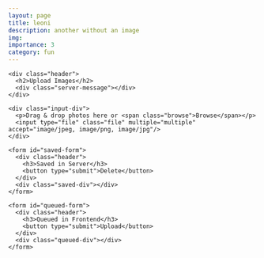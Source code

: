 ```yaml
---
layout: page
title: leoni
description: another without an image
img:
importance: 3
category: fun
---
```


<!DOCTYPE html>
<html lang="en">
<head>
  <meta charset="UTF-8">
  <meta http-equiv="X-UA-Compatible" content="IE=edge">
  <meta name="viewport" content="width=device-width, initial-scale=1.0">
  <link rel="stylesheet" href="css/styles.css">
  <title>Document</title>
</head>
<body>

  <main class="app">
    
    <div class="header">
      <h2>Upload Images</h2>
      <div class="server-message"></div>
    </div>

    <div class="input-div">
      <p>Drag & drop photos here or <span class="browse">Browse</span></p>
      <input type="file" class="file" multiple="multiple" accept="image/jpeg, image/png, image/jpg"/>
    </div>

    <form id="saved-form">
      <div class="header">
        <h3>Saved in Server</h3>
        <button type="submit">Delete</button>
      </div>
      <div class="saved-div"></div>
    </form>

    <form id="queued-form">
      <div class="header">
        <h3>Queued in Frontend</h3>
        <button type="submit">Upload</button>
      </div>
      <div class="queued-div"></div>
    </form>

  </main>

  <script>

    let queuedImagesArray = [],
    savedForm = document.querySelector("#saved-form"),
    queuedForm = document.querySelector("#queued-form"),
    savedDiv = document.querySelector('.saved-div'),
    queuedDiv = document.querySelector('.queued-div'),
    inputDiv = document.querySelector('.input-div'),
    input = document.querySelector('.input-div input'),
    serverMessage = document.querySelector('.server-message'),
    savedImages = JSON.parse('<%-JSON.stringify(images)%>'),
    deleteImages = [];

    // SAVED IMAGES
    if(savedImages) displaySavedImages()

    function displaySavedImages(){
      let images = "";
        savedImages.forEach((image, index) => {
          images += `<div class="image">
                      <img src="http://localhost:3000/uploads/${image}" alt="image">
                      <span onclick="deleteSavedImage(${index})">&times;</span>
                    </div>`;
        })
      savedDiv.innerHTML = images;
    }

    function deleteSavedImage(index) {
      deleteImages.push(savedImages[index])
      savedImages.splice(index, 1);
      displaySavedImages();
    }

    savedForm.addEventListener("submit", (e) => {
      e.preventDefault()
      deleteImagesFromServer()
    });

    function deleteImagesFromServer() {

      fetch("delete", {
        method: "PUT",
        headers: {
          "Accept": "application/json, text/plain, */*",
          "Content-type": "application/json"
        },
        body: JSON.stringify({deleteImages})
      })

      .then(response => {
        if (response.status !== 200) throw Error(response.statusText)
        deleteImages = []
        serverMessage.innerHTML = response.statusText
        serverMessage.style.cssText = "background-color: #d4edda; color:#1b5e20"
      })

      .catch(error => {
        serverMessage.innerHTML = error
        serverMessage.style.cssText = "background-color: #f8d7da; color:#b71c1c"
      });

    }

    // QUEUED IMAGES

    function displayQueuedImages() {
      let images = "";
      queuedImagesArray.forEach((image, index) => {
        images += `<div class="image">
                    <img src="${URL.createObjectURL(image)}" alt="image">
                    <span onclick="deleteQueuedImage(${index})">&times;</span>
                  </div>`;
      })
      queuedDiv.innerHTML = images;
    }

    function deleteQueuedImage(index) {
      queuedImagesArray.splice(index, 1);
      displayQueuedImages();
    }

    input.addEventListener("change", () => {
      const files = input.files;
      for (let i = 0; i < files.length; i++) {
        queuedImagesArray.push(files[i])
      }
      queuedForm.reset();
      displayQueuedImages()
    })

    inputDiv.addEventListener("drop", (e) => {
      e.preventDefault()
      const files = e.dataTransfer.files
      for (let i = 0; i < files.length; i++) {
        if (!files[i].type.match("image")) continue; // only photos
        
        if (queuedImagesArray.every(image => image.name !== files[i].name))
          queuedImagesArray.push(files[i])
      }
      displayQueuedImages()
    })

    queuedForm.addEventListener("submit", (e) => {
      e.preventDefault()
      sendQueuedImagesToServer()
    });

    function sendQueuedImagesToServer() {
      const formData = new FormData(queuedForm);

      queuedImagesArray.forEach((image, index) => {
        formData.append(`file[${index}]`, image)
      })

      fetch("upload", {
        method: "POST",
        body: formData
      })
        
      .then(response => {
        if(response.status !== 200) throw Error(response.statusText)
        location.reload() 
      })

      .catch( error => { 
        serverMessage.innerHTML = error
        serverMessage.style.cssText = "background-color: #f8d7da; color:#b71c1c"
      });

    }

  </script>
  
</body>
</html>


